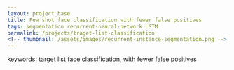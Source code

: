 ```yaml
---
layout: project_base
title: Few shot face classification with fewer false positives
tags: segmentation recurrent-neural-network LSTM
permalink: /projects/traget-list-classification
<!-- thumbnail: /assets/images/recurrent-instance-segmentation.png -->
---
```



keywords: target list face classification, with fewer false positives


<!--more-->